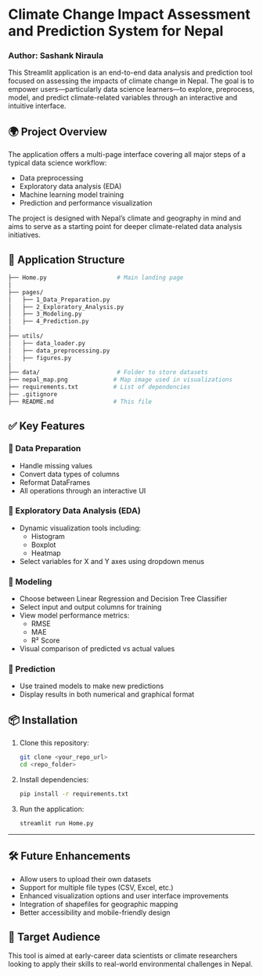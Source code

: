 # Climate Change Impact Assessment and Prediction System for Nepal

### Author: Sashank Niraula

This Streamlit application is an end-to-end data analysis and prediction tool focused on assessing the impacts of climate change in Nepal. The goal is to empower users—particularly data science learners—to explore, preprocess, model, and predict climate-related variables through an interactive and intuitive interface.

## 🌍 Project Overview

The application offers a multi-page interface covering all major steps of a typical data science workflow:

- Data preprocessing
- Exploratory data analysis (EDA)
- Machine learning model training
- Prediction and performance visualization

The project is designed with Nepal’s climate and geography in mind and aims to serve as a starting point for deeper climate-related data analysis initiatives.

## 🔧 Application Structure

```bash
├── Home.py                    # Main landing page
│
├── pages/
│   ├── 1_Data_Preparation.py
│   ├── 2_Exploratory_Analysis.py
│   ├── 3_Modeling.py
│   ├── 4_Prediction.py
│
├── utils/
│   ├── data_loader.py
│   ├── data_preprocessing.py
│   ├── figures.py
│
├── data/                      # Folder to store datasets
├── nepal_map.png             # Map image used in visualizations
├── requirements.txt          # List of dependencies
├── .gitignore
├── README.md                 # This file
```

## ✅ Key Features

### 🔹 Data Preparation

- Handle missing values
- Convert data types of columns
- Reformat DataFrames
- All operations through an interactive UI

### 🔹 Exploratory Data Analysis (EDA)

- Dynamic visualization tools including:
  - Histogram
  - Boxplot
  - Heatmap
- Select variables for X and Y axes using dropdown menus

### 🔹 Modeling

- Choose between Linear Regression and Decision Tree Classifier
- Select input and output columns for training
- View model performance metrics:
  - RMSE
  - MAE
  - R² Score
- Visual comparison of predicted vs actual values

### 🔹 Prediction

- Use trained models to make new predictions
- Display results in both numerical and graphical format

## 📦 Installation

1. Clone this repository:
   ```bash
   git clone <your_repo_url>
   cd <repo_folder>
   ```
2. Install dependencies:
   ```bash
   pip install -r requirements.txt
   ```
3. Run the application:
   ```bash
   streamlit run Home.py
   ```

---

## 🛠️ Future Enhancements

- Allow users to upload their own datasets
- Support for multiple file types (CSV, Excel, etc.)
- Enhanced visualization options and user interface improvements
- Integration of shapefiles for geographic mapping
- Better accessibility and mobile-friendly design

## 🎯 Target Audience

This tool is aimed at early-career data scientists or climate researchers looking to apply their skills to real-world environmental challenges in Nepal.
